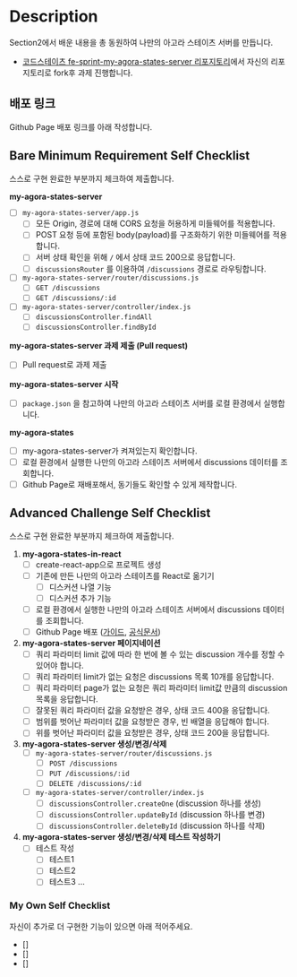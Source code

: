 # Description

Section2에서 배운 내용을 총 동원하여 나만의 아고라 스테이츠 서버를 만듭니다.

- [코드스테이츠 fe-sprint-my-agora-states-server 리포지토리](https://github.com/codestates-seb/fe-sprint-my-agora-states-server)에서 자신의 리포지토리로 fork후 과제 진행합니다.

## 배포 링크

Github Page 배포 링크를 아래 작성합니다.

## Bare Minimum Requirement Self Checklist

스스로 구현 완료한 부분까지 체크하여 제출합니다.

**my-agora-states-server**
- [ ] `my-agora-states-server/app.js`
    - [ ] 모든 Origin, 경로에 대해 CORS 요청을 허용하게 미들웨어를 적용합니다.
    - [ ] POST 요청 등에 포함된 body(payload)를 구조화하기 위한 미들웨어를 적용합니다.
    - [ ] 서버 상태 확인을 위해 `/` 에서 상태 코드 200으로 응답합니다.
    - [ ] `discussionsRouter` 를 이용하여 `/discussions` 경로로 라우팅합니다.
- [ ] `my-agora-states-server/router/discussions.js`
    - [ ] `GET /discussions`
    - [ ] `GET /discussions/:id`
- [ ] `my-agora-states-server/controller/index.js`
    - [ ] `discussionsController.findAll`
    - [ ] `discussionsController.findById`

**my-agora-states-server 과제 제출 (Pull request)**
- [ ] Pull request로 과제 제출

**my-agora-states-server 시작**
- [ ] `package.json` 을 참고하여 나만의 아고라 스테이츠 서버를 로컬 환경에서 실행합니다.

**my-agora-states**
- [ ] my-agora-states-server가 켜져있는지 확인합니다.
- [ ] 로컬 환경에서 실행한 나만의 아고라 스테이츠 서버에서 discussions 데이터를 조회합니다.
- [ ] Github Page로 재배포해서, 동기들도 확인할 수 있게 제작합니다.

## Advanced Challenge Self Checklist

스스로 구현 완료한 부분까지 체크하여 제출합니다.

1. **my-agora-states-in-react**
    - [ ] create-react-app으로 프로젝트 생성
    - [ ] 기존에 만든 나만의 아고라 스테이츠를 React로 옮기기
        - [ ] 디스커션 나열 기능
        - [ ] 디스커션 추가 기능
    - [ ] 로컬 환경에서 실행한 나만의 아고라 스테이츠 서버에서 discussions 데이터를 조회합니다.
    - [ ] Github Page 배포 ([가이드](https://github.com/gitname/react-gh-pages), [공식문서](https://create-react-app.dev/docs/deployment/#github-pages))
2. **my-agora-states-server 페이지네이션**
    - [ ] 쿼리 파라미터 limit 값에 따라 한 번에 볼 수 있는 discussion 개수를 정할 수 있어야 합니다.
    - [ ] 쿼리 파라미터 limit가 없는 요청은 discussions 목록 10개를 응답합니다.
    - [ ] 쿼리 파라미터 page가 없는 요청은 쿼리 파라미터 limit값 만큼의 discussion 목록을 응답합니다.
    - [ ] 잘못된 쿼리 파라미터 값을 요청받은 경우, 상태 코드 400을 응답합니다.
    - [ ] 범위를 벗어난 파라미터 값을 요청받은 경우, 빈 배열을 응답해야 합니다.
    - [ ] 위를 벗어난 파라미터 값을 요청받은 경우, 상태 코드 200을 응답합니다.
3. **my-agora-states-server 생성/변경/삭제**
    - [ ] `my-agora-states-server/router/discussions.js`
        - [ ] `POST /discussions`
        - [ ] `PUT /discussions/:id`
        - [ ] `DELETE /discussions/:id`
    - [ ] `my-agora-states-server/controller/index.js`
        - [ ] `discussionsController.createOne` (discussion 하나를 생성)
        - [ ] `discussionsController.updateById` (discussion 하나를 변경)
        - [ ] `discussionsController.deleteById` (discussion 하나를 삭제)
4. **my-agora-states-server 생성/변경/삭제 테스트 작성하기**
    - [ ] 테스트 작성
      - [ ] 테스트1 
      - [ ] 테스트2 
      - [ ] 테스트3 
      ...

### My Own Self Checklist

자신이 추가로 더 구현한 기능이 있으면 아래 적어주세요.

- []
- []
- []
